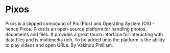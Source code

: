# Pixos
Pixos is a clipped compound of Pix (Pics) and Operating System (OS) - hence Pixos. 
Pixos is an open-source platform for handling photos, documents and files. It provides a great touch interface for interacting with data files and is multimedia rich. To be added unto the platform is the ability to play videos and open URLs.  By Vakindu Philliam.
